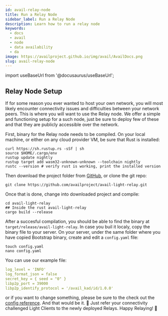 ```yaml
---
id: avail-relay-node
title: Run a Relay Node
sidebar_label: Run a Relay Node
description: Learn how to run a relay node
keywords:
  - docs
  - avail
  - node
  - data availability
  - da
image: https://availproject.github.io/img/avail/AvailDocs.png
slug: avail-relay-node
---
```

import useBaseUrl from '@docusaurus/useBaseUrl';

## Relay Node Setup

If for some reason you ever wanted to host your own network, you will most likely encounter connectivity issues and difficulties between your network peers.
This is where you will want to use the Relay node. We offer a simple and functioning setup for a such node, just be sure to deploy few of these and that they are publicly accessible over the network.

First, binary for the Relay node needs to be compiled. On your local machine, or either on any cloud provider VM, be sure that Rust is installed:
```
curl https://sh.rustup.rs -sSf | sh
source $HOME/.cargo/env
rustup update nightly
rustup target add wasm32-unknown-unknown --toolchain nightly
rustc --version # verify rust is working, print the installed version
```

Then download the project folder from [GitHub](https://github.com/availproject/avail-light-relay), or clone the git repo:
```
git clone https://github.com/availproject/avail-light-relay.git
```

Once that is done, change into downloaded project and compile: 
```
cd avail-light-relay
## Inside the rust avail-light-relay
cargo build --release
```
After a succesful compilation, you should be able to find the binary at `target/release/avail-light-relay`. In case you buil it localy, copy the binary file to your server.
On your server, under the same folder where you have copied Bootstrap binary, create and edit a `config.yaml` file:
```
touch config.yaml
nano config.yaml

```

You can use our example file:
```yaml
log_level = 'INFO'
log_format_json = false
secret_key = { seed = "0" }
libp2p_port = 39000
libp2p_identify_protocol = '/avail_kad/id/1.0.0'
```
or if you want to change something, please be sure to the check out the [config reference](https://github.com/availproject/avail-light-relay#config-reference).
And that would be it. 🎉
Just refer your connectivity challenged Light Clients to the newly deployed Relays.
Happy Relaying! 🚀